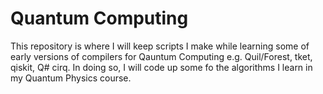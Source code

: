 # Quantum Computing 

This repository is where I will keep scripts I make while learning 
some of early versions of compilers for Qauntum Computing e.g. Quil/Forest, tket, qiskit, Q# cirq. 
In doing so, I will code up some fo the algorithms I learn in my Quantum Physics course. 